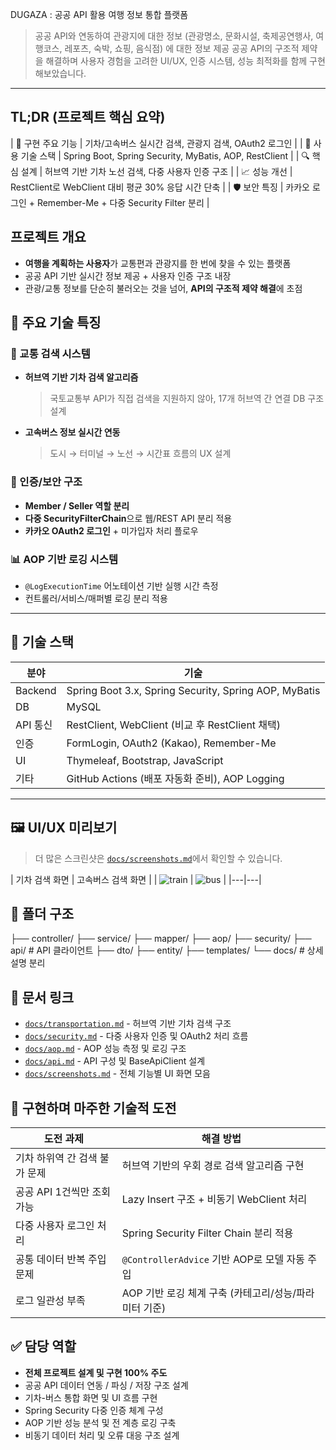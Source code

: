 DUGAZA : 공공 API 활용 여행 정보 통합 플랫폼

> 공공 API와 연동하여 관광지에 대한 정보 (관광명소, 문화시설, 축제공연행사, 여행코스, 레포츠, 숙박, 쇼핑, 음식점) 에 대한 정보 제공
> 공공 API의 구조적 제약을 해결하며 사용자 경험을 고려한 UI/UX, 인증 시스템, 성능 최적화를  함께 구현해보았습니다.
 
---

## TL;DR (프로젝트 핵심 요약)
| 🧭 구현 주요 기능 | 기차/고속버스 실시간 검색, 관광지 검색, OAuth2 로그인 |
| 🔧 사용 기술 스택 | Spring Boot, Spring Security, MyBatis, AOP, RestClient |
| 🔍 핵심 설계 | 허브역 기반 기차 노선 검색, 다중 사용자 인증 구조 |
| 📈 성능 개선 | RestClient로 WebClient 대비 평균 30% 응답 시간 단축 |
| 🛡️ 보안 특징 | 카카오 로그인 + Remember-Me + 다중 Security Filter 분리 |


## 프로젝트 개요
- **여행을 계획하는 사용자**가 교통편과 관광지를 한 번에 찾을 수 있는 플랫폼
- 공공 API 기반 실시간 정보 제공 + 사용자 인증 구조 내장
- 관광/교통 정보를 단순히 불러오는 것을 넘어, **API의 구조적 제약 해결**에 초점


## 🧠 주요 기술 특징

### 🧭 교통 검색 시스템
- **허브역 기반 기차 검색 알고리즘**
  > 국토교통부 API가 직접 검색을 지원하지 않아, 17개 허브역 간 연결 DB 구조 설계
- **고속버스 정보 실시간 연동**
  > 도시 → 터미널 → 노선 → 시간표 흐름의 UX 설계

### 🔐 인증/보안 구조
- **Member / Seller 역할 분리**
- **다중 SecurityFilterChain**으로 웹/REST API 분리 적용
- **카카오 OAuth2 로그인** + 미가입자 처리 플로우

### 📊 AOP 기반 로깅 시스템
- `@LogExecutionTime` 어노테이션 기반 실행 시간 측정
- 컨트롤러/서비스/매퍼별 로깅 분리 적용

---


## 🧪 기술 스택

| 분야 | 기술                                                    |
|------|-------------------------------------------------------|
| Backend | Spring Boot 3.x, Spring Security, Spring AOP, MyBatis |
| DB | MySQL                                                 |
| API 통신 | RestClient, WebClient (비교 후 RestClient 채택)            |
| 인증 | FormLogin, OAuth2 (Kakao), Remember-Me                |
| UI | Thymeleaf, Bootstrap, JavaScript                      |
| 기타 | GitHub Actions (배포 자동화 준비), AOP Logging               |

---


## 🖼️ UI/UX 미리보기

> 더 많은 스크린샷은 [`docs/screenshots.md`](./docs/screenshots.md)에서 확인할 수 있습니다.

| 기차 검색 화면 | 고속버스 검색 화면 |
| ![train](https://github.com/user-attachments/assets/1bd08229-431d-4482-b4fc-b1d46e4b3392) | ![bus](https://github.com/user-attachments/assets/0f8e045e-e033-4e3d-9b12-2ec53814de5a) |
|---|---|



## 🔎 폴더 구조
├── controller/
├── service/
├── mapper/
├── aop/
├── security/
├── api/ # API 클라이언트
├── dto/
├── entity/
├── templates/
└── docs/ # 상세 설명 분리


## 📎 문서 링크

- [`docs/transportation.md`](./docs/transportation.md) - 허브역 기반 기차 검색 구조
- [`docs/security.md`](./docs/security.md) - 다중 사용자 인증 및 OAuth2 처리 흐름
- [`docs/aop.md`](./docs/aop.md) - AOP 성능 측정 및 로깅 구조
- [`docs/api.md`](./docs/api.md) - API 구성 및 BaseApiClient 설계
- [`docs/screenshots.md`](./docs/screenshots.md) - 전체 기능별 UI 화면 모음


## 💬 구현하며 마주한 기술적 도전

| 도전 과제 | 해결 방법 |
|-----------|------------|
| 기차 하위역 간 검색 불가 문제 | 허브역 기반의 우회 경로 검색 알고리즘 구현 |
| 공공 API 1건씩만 조회 가능 | Lazy Insert 구조 + 비동기 WebClient 처리 |
| 다중 사용자 로그인 처리 | Spring Security Filter Chain 분리 적용 |
| 공통 데이터 반복 주입 문제 | `@ControllerAdvice` 기반 AOP로 모델 자동 주입 |
| 로그 일관성 부족 | AOP 기반 로깅 체계 구축 (카테고리/성능/파라미터 기준) |



## ✅ 담당 역할

- **전체 프로젝트 설계 및 구현 100% 주도**
- 공공 API 데이터 연동 / 파싱 / 저장 구조 설계
- 기차-버스 통합 화면 및 UI 흐름 구현
- Spring Security 다중 인증 체계 구성
- AOP 기반 성능 분석 및 전 계층 로깅 구축
- 비동기 데이터 처리 및 오류 대응 구조 설계
